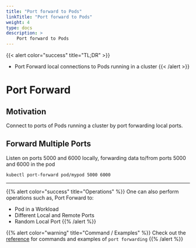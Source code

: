```yaml
---
title: "Port forward to Pods"
linkTitle: "Port forward to Pods"
weight: 4
type: docs
description: >
    Port forward to Pods
---
```



{{< alert color="success" title="TL;DR" >}}
- Port Forward local connections to Pods running in a cluster 
{{< /alert >}}

# Port Forward

## Motivation

Connect to ports of Pods running a cluster by port forwarding local ports.

## Forward Multiple Ports

Listen on ports 5000 and 6000 locally, forwarding data to/from ports 5000 and 6000 in the pod

```bash
kubectl port-forward pod/mypod 5000 6000
```

---

{{% alert color="success" title="Operations" %}}
One can also perform operations such as, Port Forward to:
- Pod in a Workload
- Different Local and Remote Ports
- Random Local Port
{{% /alert %}}

{{% alert color="warning" title="Command / Examples" %}}
Check out the [reference](/references/kubectl/port-forward/) for commands and examples of `port forwarding`
{{% /alert %}}
